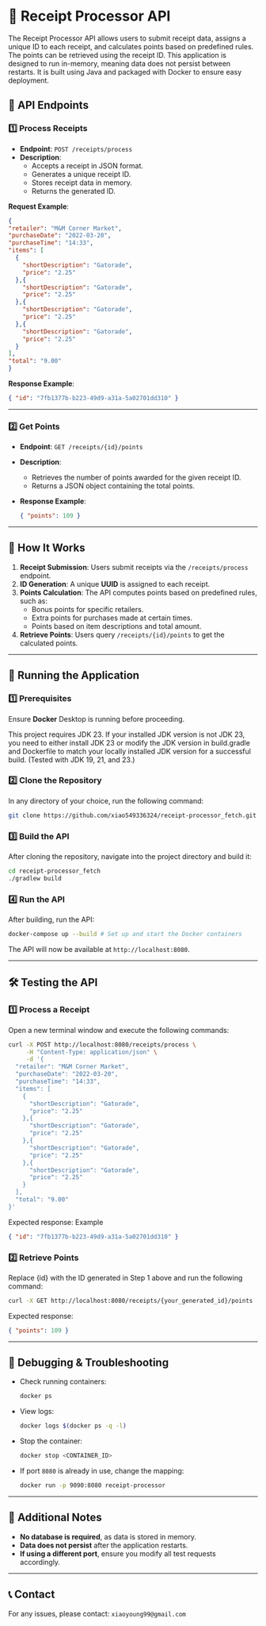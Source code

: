 # 🧾 Receipt Processor API

The Receipt Processor API allows users to submit receipt data, assigns a unique ID to each receipt, and calculates points based on predefined rules. The points can be retrieved using the receipt ID. This application is designed to run in-memory, meaning data does not persist between restarts. It is built using Java and packaged with Docker to ensure easy deployment.

## 📌 API Endpoints

### **1️⃣ Process Receipts**
- **Endpoint**: `POST /receipts/process`
- **Description**:
    - Accepts a receipt in JSON format.
    - Generates a unique receipt ID.
    - Stores receipt data in memory.
    - Returns the generated ID.

 **Request Example**:
  ```json
  {
  "retailer": "M&M Corner Market",
  "purchaseDate": "2022-03-20",
  "purchaseTime": "14:33",
  "items": [
    {
      "shortDescription": "Gatorade",
      "price": "2.25"
    },{
      "shortDescription": "Gatorade",
      "price": "2.25"
    },{
      "shortDescription": "Gatorade",
      "price": "2.25"
    },{
      "shortDescription": "Gatorade",
      "price": "2.25"
    }
  ],
  "total": "9.00"
}
  ```
 **Response Example**:
  ```json
  { "id": "7fb1377b-b223-49d9-a31a-5a02701dd310" }
  ```

---

### **2️⃣ Get Points**
- **Endpoint**: `GET /receipts/{id}/points`
- **Description**:
    - Retrieves the number of points awarded for the given receipt ID.
    - Returns a JSON object containing the total points.

- **Response Example**:
  ```json
  { "points": 109 }
  ```

---

## 📌 How It Works
1. **Receipt Submission**: Users submit receipts via the `/receipts/process` endpoint.
2. **ID Generation**: A unique **UUID** is assigned to each receipt.
3. **Points Calculation**: The API computes points based on predefined rules, such as:
    - Bonus points for specific retailers.
    - Extra points for purchases made at certain times.
    - Points based on item descriptions and total amount.
4. **Retrieve Points**: Users query `/receipts/{id}/points` to get the calculated points.

---

## 🚀 Running the Application

### **1️⃣ Prerequisites**
Ensure **Docker** Desktop is running before proceeding.

This project requires JDK 23. If your installed JDK version is not JDK 23, you need to either install JDK 23 or modify the JDK version in build.gradle and Dockerfile to match your locally installed JDK version for a successful build. (Tested with JDK 19, 21, and 23.)

### **2️⃣ Clone the Repository**
In any directory of your choice, run the following command:
```sh
git clone https://github.com/xiao549336324/receipt-processor_fetch.git
```

### **3️⃣ Build the API**
After cloning the repository, navigate into the project directory and build it:
```sh
cd receipt-processor_fetch
./gradlew build
```

### **4️⃣ Run the API**
After building, run the API:
```sh
docker-compose up --build # Set up and start the Docker containers
```

The API will now be available at `http://localhost:8080`.

---

## 🛠️ Testing the API

### **1️⃣ Process a Receipt**
Open a new terminal window and execute the following commands:

```sh
curl -X POST http://localhost:8080/receipts/process \
     -H "Content-Type: application/json" \
     -d '{
  "retailer": "M&M Corner Market",
  "purchaseDate": "2022-03-20",
  "purchaseTime": "14:33",
  "items": [
    {
      "shortDescription": "Gatorade",
      "price": "2.25"
    },{
      "shortDescription": "Gatorade",
      "price": "2.25"
    },{
      "shortDescription": "Gatorade",
      "price": "2.25"
    },{
      "shortDescription": "Gatorade",
      "price": "2.25"
    }
  ],
  "total": "9.00"
}'
```
Expected response:
Example
```json
{ "id": "7fb1377b-b223-49d9-a31a-5a02701dd310" } 
```

### **2️⃣ Retrieve Points**
Replace {id} with the ID generated in Step 1 above and run the following command:
```sh
curl -X GET http://localhost:8080/receipts/{your_generated_id}/points
```
Expected response:
```json
{ "points": 109 }
```

---

## 🔧 Debugging & Troubleshooting
- Check running containers:
  ```sh
  docker ps
  ```
- View logs:
  ```sh
  docker logs $(docker ps -q -l)
  ```
- Stop the container:
  ```sh
  docker stop <CONTAINER_ID>
  ```
- If port `8080` is already in use, change the mapping:
  ```sh
  docker run -p 9090:8080 receipt-processor
  ```

---

## 📄 Additional Notes
- **No database is required**, as data is stored in memory.
- **Data does not persist** after the application restarts.
- **If using a different port**, ensure you modify all test requests accordingly.

---

## 📞 Contact
For any issues, please contact: `xiaoyoung99@gmail.com`

